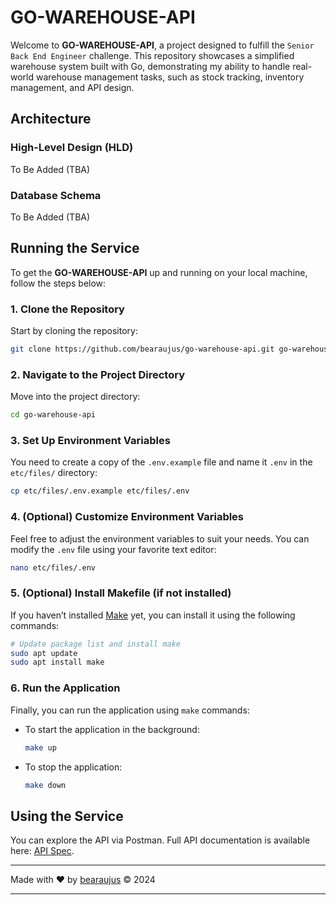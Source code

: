 # GO-WAREHOUSE-API

Welcome to **GO-WAREHOUSE-API**, a project designed to fulfill the `Senior Back End Engineer` challenge. This repository showcases a simplified warehouse system built with Go, demonstrating my ability to handle real-world warehouse management tasks, such as stock tracking, inventory management, and API design.

## Architecture

### High-Level Design (HLD)

To Be Added (TBA)

### Database Schema

To Be Added (TBA)

## Running the Service

To get the **GO-WAREHOUSE-API** up and running on your local machine, follow the steps below:

### 1. Clone the Repository
Start by cloning the repository:
```bash
git clone https://github.com/bearaujus/go-warehouse-api.git go-warehouse-api
```

### 2. Navigate to the Project Directory
Move into the project directory:
```bash
cd go-warehouse-api
```

### 3. Set Up Environment Variables
You need to create a copy of the `.env.example` file and name it `.env` in the `etc/files/` directory:
```bash
cp etc/files/.env.example etc/files/.env
```

### 4. (Optional) Customize Environment Variables
Feel free to adjust the environment variables to suit your needs. You can modify the `.env` file using your favorite text editor:
```bash
nano etc/files/.env
```

### 5. (Optional) Install Makefile (if not installed)
If you haven’t installed [Make](https://www.gnu.org/software/make/manual/make.html) yet, you can install it using the following commands:
```bash
# Update package list and install make
sudo apt update
sudo apt install make
```

### 6. Run the Application
Finally, you can run the application using `make` commands:

- To start the application in the background:
  ```bash
  make up
  ```

- To stop the application:
  ```bash
  make down
  ```

## Using the Service

You can explore the API via Postman. Full API documentation is available here: [API Spec](https://documenter.getpostman.com/view/37777109/2sAXjNZWt5).


---

Made with ❤️ by [bearaujus](https://www.linkedin.com/in/bearaujus/) © 2024

---
